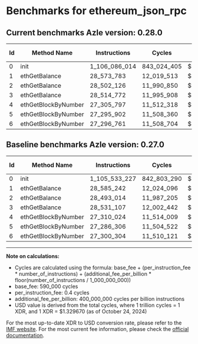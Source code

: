 # Benchmarks for ethereum_json_rpc

## Current benchmarks Azle version: 0.28.0

| Id  | Method Name         | Instructions  | Cycles      | USD           | USD/Million Calls | Change                             |
| --- | ------------------- | ------------- | ----------- | ------------- | ----------------- | ---------------------------------- |
| 0   | init                | 1_106_086_014 | 843_024_405 | $0.0011209443 | $1_120.94         | <font color="red">+552_787</font>  |
| 1   | ethGetBalance       | 28_573_783    | 12_019_513  | $0.0000159820 | $15.98            | <font color="green">-11_459</font> |
| 2   | ethGetBalance       | 28_502_126    | 11_990_850  | $0.0000159439 | $15.94            | <font color="red">+9_112</font>    |
| 3   | ethGetBalance       | 28_514_772    | 11_995_908  | $0.0000159506 | $15.95            | <font color="green">-16_335</font> |
| 4   | ethGetBlockByNumber | 27_305_797    | 11_512_318  | $0.0000153076 | $15.30            | <font color="green">-4_227</font>  |
| 5   | ethGetBlockByNumber | 27_295_902    | 11_508_360  | $0.0000153023 | $15.30            | <font color="red">+9_596</font>    |
| 6   | ethGetBlockByNumber | 27_296_761    | 11_508_704  | $0.0000153028 | $15.30            | <font color="green">-3_543</font>  |

## Baseline benchmarks Azle version: 0.27.0

| Id  | Method Name         | Instructions  | Cycles      | USD           | USD/Million Calls |
| --- | ------------------- | ------------- | ----------- | ------------- | ----------------- |
| 0   | init                | 1_105_533_227 | 842_803_290 | $0.0011206503 | $1_120.65         |
| 1   | ethGetBalance       | 28_585_242    | 12_024_096  | $0.0000159881 | $15.98            |
| 2   | ethGetBalance       | 28_493_014    | 11_987_205  | $0.0000159390 | $15.93            |
| 3   | ethGetBalance       | 28_531_107    | 12_002_442  | $0.0000159593 | $15.95            |
| 4   | ethGetBlockByNumber | 27_310_024    | 11_514_009  | $0.0000153098 | $15.30            |
| 5   | ethGetBlockByNumber | 27_286_306    | 11_504_522  | $0.0000152972 | $15.29            |
| 6   | ethGetBlockByNumber | 27_300_304    | 11_510_121  | $0.0000153047 | $15.30            |

---

**Note on calculations:**

- Cycles are calculated using the formula: base_fee + (per_instruction_fee \* number_of_instructions) + (additional_fee_per_billion \* floor(number_of_instructions / 1_000_000_000))
- base_fee: 590_000 cycles
- per_instruction_fee: 0.4 cycles
- additional_fee_per_billion: 400_000_000 cycles per billion instructions
- USD value is derived from the total cycles, where 1 trillion cycles = 1 XDR, and 1 XDR = $1.329670 (as of October 24, 2024)

For the most up-to-date XDR to USD conversion rate, please refer to the [IMF website](https://www.imf.org/external/np/fin/data/rms_sdrv.aspx).
For the most current fee information, please check the [official documentation](https://internetcomputer.org/docs/current/developer-docs/gas-cost#execution).
